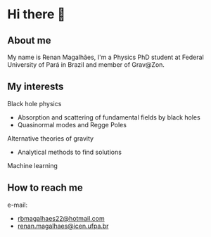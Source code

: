 # Hi there 👋
  
## About me
My name is Renan Magalhães, I'm a Physics PhD student at Federal University of Pará in Brazil and member of Grav@Zon.

## My interests
Black hole physics
- Absorption and scattering of fundamental fields by black holes
- Quasinormal modes and Regge Poles

Alternative theories of gravity
- Analytical methods to find solutions

Machine learning

## How to reach me
e-mail:
- rbmagalhaes22@hotmail.com
- renan.magalhaes@icen.ufpa.br
    
